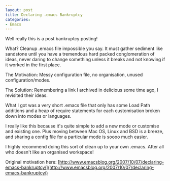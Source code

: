 ```yaml
---
layout: post
title: Declaring .emacs Bankruptcy
categories:
- Emacs
---
```

Well really this is a post bankruptcy posting!

What? Cleanup .emacs file impossible you say. It must gather sediment like
sandstone until you have a tremendous hard packed conglomeration of ideas, never
daring to change something unless it breaks and not knowing if it worked in the
first place.

The Motivation: Messy configuration file, no organisation, unused configuration/modes.

The Solution: Remembering a link I archived in delicious some time ago, I revisited their ideas.

What I got was a very short .emacs file that only has some Load Path additions
and a heap of require statements for each customisation broken down into modes
or languages.

I really like this because it's quite simple to add a new mode or customise and
existing one. Plus moving between Mac OS, Linux and BSD is a breeze, and sharing
a config file for a particular mode is soooo much easier.

I highly recommend doing this sort of clean up to your own .emacs.
After all who doesn't like an organised workspace!

Original motivation here: [http://www.emacsblog.org/2007/10/07/declaring-emacs-bankruptcy/](http://www.emacsblog.org/2007/10/07/declaring-emacs-bankruptcy/)
